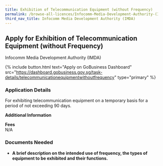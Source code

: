 ```yaml
---
title: Exhibition of Telecommunication Equipment (without Frequency)
permalink: /browse-all-licences/Infocomm-Media-Development-Authority-(IMDA)/Exhibition-of-Telecommunication-Equipment-(without-Frequency)
third_nav_title: Infocomm Media Development Authority (IMDA)
---
```


## Apply for Exhibition of Telecommunication Equipment (without Frequency)

Infocomm Media Development Authority (IMDA)

{% include button.html text="Apply on GoBusiness Dashboard" src="https://dashboard.gobusiness.gov.sg/task-details/telecommunicationequipmentwithoutfrequency" type="primary" %}

<H3>Application Details</H3>

<p>For exhibiting telecommunication equipment on a temporary basis for a period of not exceeding 90 days.</p>

<strong>Additional Information</strong>

<p><strong>Fees</strong><br />N/A</p>

<H3>Documents Needed</H3>

<ul>
    <li>
        <strong>A brief description on the intended use of frequency, the types of equipment to be exhibited and their functions.</strong>
    </li>
</ul>
